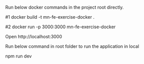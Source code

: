 Run below docker commands in the project root directly.

#1 docker build -t mn-fe-exercise-docker .

#2 docker run -p 3000:3000 mn-fe-exercise-docker

Open http://localhost:3000



Run below command in root folder to run the application in local

npm run dev